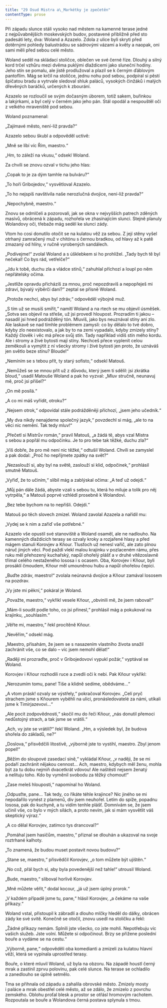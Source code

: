 ```yaml
---
title: "29 Osud Mistra a\_Markétky je zpečetěn"
contentType: prose
---
```


  

Při západu slunce stáli vysoko nad městem na kamenné terase jedné z nejpůvabnějších moskevských budov, postavené přibližně před sto padesáti lety, dva: Woland a Azazelo. Zdola z ulice byli skryti před dotěrnými pohledy balustrádou se sádrovými vázami a květy a naopak, oni sami měli před sebou celé město.

Woland seděl na skládací stoličce, oblečen ve své černé říze. Dlouhý a silný kord trčel vzhůru mezi dvěma puklými dlaždicemi jako sluneční hodiny. Jeho stín se pomalu, ale jistě prodlužoval a plazil se k černým ďáblovým pantoflím. Mág se krčil na stoličce, jednu nohu pod sebou, podpíral si pěstí špičatou bradu a vytrvale sledoval shluk paláců, vysokých činžáků i malých dřevěných baráčků, určených k zbourání.

Azazelo se rozloučil se svým dočasným úborem, totiž sakem, buřinkou a lakýrkami, a byl celý v černém jako jeho pán. Stál opodál a nespouštěl oči z velkého mraveniště pod sebou.

Woland poznamenal:

„Zajímavé město, není-liž pravda?“

Azazelo sebou škubl a odpověděl uctivě:

„Mně se líbí víc Řím, maestro.“

„Hm, to záleží na vkusu,“ odsekl Woland.

Za chvíli se znovu ozval v tichu jeho hlas:

„Copak to je za dým tamhle na bulváru?“

„To hoří Gribojedov,“ vysvětloval Azazelo.

„To ho nejspíš navštívila naše nerozlučná dvojice, není-liž pravda?“

„Nepochybně, maestro.“

Znovu se odmlčeli a pozorovali, jak se okna v nejvyšších patrech zděných masívů, obrácená k západu, rozhořela ve zhasínajícím slunci. Stejně planuly Wolandovy oči, třebaže mág seděl ke slunci zády.

Vtom ho cosi donutilo otočit se na kulatou věž za sebou. Z její stěny vyšel otrhaný zamračený muž v chitónu s černou bradkou, od hlavy až k patě zmazaný od hlíny, v ručně vyrobených sandálech.

„Podívejme!“ zvolal Woland a s úšklebkem si ho prohlížel. „Tady bych tě byl nečekal! Co bys rád, vetřelče?“

„Jdu k tobě, duchu zla a vládce stínů,“ zahuhlal příchozí a loupl po něm nepřátelsky očima.

„Jestliže opravdu přicházíš za mnou, proč nepozdravíš a nepopřeješ mi zdraví, bývalý výběrčí daní?“ zeptal se přísně Woland.

„Protože nechci, abys byl zdráv,“ odpověděl výbojně muž.

„S tím už se musíš smířit,“ namítl Woland a na rtech se mu objevil úsměšek. „Sotva ses objevil na střeše, už jsi provedl hloupost. Prozradím ti jakou – nasadil jsi hned podrážděný tón. Mluvíš, jako bys neuznával stíny ani zlo. Ale laskavě se nad tímhle problémem zamysli: co by dělalo to tvé dobro, kdyby zlo neexistovalo, a jak by to na zemi vypadalo, kdyby zmizely stíny? Každý člověk i věc má přece svůj stín. Tady například vidíš stín mého kordu. Ale i stromy a živé bytosti mají stíny. Nechceš přece vyplenit celou zeměkouli a vymýtit z ní všecky stromy i živé bytosti jen proto, že uznáváš jen světlo beze stínu? Bloude!“

„Nemíním se s tebou přít, ty starý sofisto,“ odsekl Matouš.

„Nemůžeš se se mnou přít už z důvodu, který jsem ti sdělil: jsi zkrátka bloud,“ usadil Matouše Woland a pak ho vyzval: „Mluv stručně, neunavuj mě, proč jsi přišel?“

„On mě posílá.“

„A co mi máš vyřídit, otroku?“

„Nejsem otrok,“ odpovídal stále podrážděněji příchozí, „jsem jeho učedník.“

„My dva nikdy nenajdeme společný jazyk,“ povzdechl si mág, „ale to na věci nic nemění. Tak tedy mluv!“

„Přečetl si Mistrův román,“ pravil Matouš, „a žádá tě, abys vzal Mistra s sebou a popřál mu odpočinku. Je to pro tebe tak těžké, duchu zla?“

„Víš dobře, že pro mě není nic těžké,“ odtušil Woland. Chvíli se zamyslel a pak dodal: „Proč ho nepřijmete zpátky na svět?“

„Nezaslouží si, aby byl na světě, zaslouží si klid, odpočinek,“ prohlásil smutně Matouš.

„Vyřiď, že to učiním,“ slíbil mág a zablýskal očima: „A teď už odejdi.“

„Můj pán dále žádá, abyste vzali s sebou tu, která ho miluje a tolik pro něj vytrpěla,“ a Matouš poprvé vzhlédl prosebně k Wolandovi.

„Bez tebe bychom na to nepřišli. Odejdi.“

Matouš po těch slovech zmizel. Woland zavolal Azazela a nařídil mu:

„Vydej se k nim a zařiď vše potřebné.“

Azazelo vše opustil své stanoviště a Woland osaměl, ale ne nadlouho. Na kamenných dlaždicích terasy se ozvaly kroky a rozjařené hlasy a před mágem stanuli Korovjev a Kňour. Tlusťoch už nenesl vařič, ale zato plnou náruč jiných věcí. Pod paždí vlekl malou krajinku v pozlaceném rámu, přes ruku měl přehozený kuchařský, napůl ohořelý plášť a v druhé vítězoslavně třímal celého nestaženého lososa i s ocasem. Oba, Korovjev i Kňour, byli prosáklí čmoudem, Kňour měl umouněnou hubu a napůl ohořelou čepici.

„Buďte zdráv, maestro!“ zvolala neúnavná dvojice a Kňour zamával lososem na pozdrav.

„Vy jste mi pěkní,“ pokáral je Woland.

„Považte, maestro,“ vykřikl vesele Kňour, „obvinili mě, že jsem raboval!“

„Mám-li soudit podle toho, co jsi přinesl,“ prohlásil mág a pokukoval na krajinku, „souhlasím.“

„Věřte mi, maestro,“ řekl procítěně Kňour.

„Nevěřím,“ odsekl mág.

„Maestro, přísahám, že jsem se s nasazením vlastního života snažil zachránit vše, co se dalo – víc jsem nemohl dělat!“

„Raději mi prozraďte, proč v Gribojedovovi vypukl požár,“ vyptával se Woland.

Korovjev i Kňour rozhodili ruce a zvedli oči k nebi. Pak Kňour vykřikl:

„Nerozumím tomu, pane! Tiše a klidně sedíme, obědváme…“

„A vtom prásk! ozvaly se výstřely,“ pokračoval Korovjev. „Celí pryč strachem jsme s Kňourem vyběhli na ulici, pronásledovatelé za námi, utíkali jsme k Timirjazevovi…“

„Ale pocit zodpovědnosti,“ skočil mu do řeči Kňour, „nás donutil přemoci nedůstojný strach, a tak jsme se vrátili.“

„Ach, vy jste se vrátili?“ řekl Woland. „Hm, a výsledek byl, že budova shořela do základů, ne?“

„Doslova,“ přisvědčili lítostivě, „výborně jste to vystihl, maestro. Zbyl jenom popel!“

„Běžím do sloupové zasedací síně,“ vykládal Kňour, „v naději, že se mi podaří zachránit nějakou cennost… Ach, maestro, kdybych měl ženu, mohla být za tu dobu nejmíň dvacetkrát vdovou! Ale naštěstí nejsem ženatý a nelituju toho. Kdo by vyměnil svobodu za těžký chomout!“

„Zase meleš hlouposti,“ napomínal ho Woland.

„Odpusťte, pane… Tak tedy, co říkáte téhle krajince? Nic jiného se mi nepodařilo vynést z plamenů, div jsem neuhořel. Letím do spíže, popadnu lososa, pak do kuchyně, a tu vidím tenhle plášť. Domnívám se, že jsem učinil vše, co bylo v mých silách, a proto nevím, jak si mám vysvětlit váš skeptický výraz.“

„A co dělal Korovjev, zatímco tys drancoval?“

„Pomáhal jsem hasičům, maestro,“ přiznal se dlouhán a ukazoval na svoje roztrhané kalhoty.

„To znamená, že budou muset postavit novou budovu?“

„Stane se, maestro,“ přisvědčil Korovjev, „o tom můžete být ujištěn.“

„No což, přál bych si, aby byla povedenější než tahle!“ utrousil Woland.

„Bude, maestro,“ sliboval horlivě Korovjev.

„Mně můžete věřit,“ dodal kocour, „já už jsem úplný prorok.“

„V každém případě jsme tu, pane,“ hlásil Korovjev, „a čekáme na vaše příkazy.“

Woland vstal, přistoupil k zábradlí a dlouho mlčky hleděl do dálky, obrácen zády ke své svitě. Konečně se otočil, znovu usedl na stoličku a řekl:

„Žádné příkazy nemám. Splnili jste všecko, co jste mohli. Nepotřebuju víc vašich služeb. Jste volní. Můžete si odpočinout. Brzy se přižene poslední bouře a vydáme se na cestu.“

„Výborně, pane,“ odpověděli oba komedianti a zmizeli za kulatou hlavní věží, která se vypínala uprostřed terasy.

Bouře, o které mluvil Woland, už byla na obzoru. Na západě houstl černý mrak a zastínil zprvu polovinu, pak celé slunce. Na terase se ochladilo a zanedlouho se úplně setmělo.

Tma se přihnala od západu a zahalila obrovské město. Zmizely mosty i paláce a mrak obestřel celé město, až se zdálo, že zmizelo z povrchu zemského. Oblohu proťal blesk a prostor se otřásl hromovým rachotem. Rozpoutala se bouře a Wolandova černá postava splynula s tmou.
